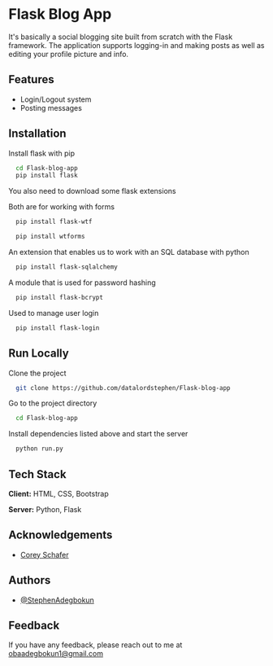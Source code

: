 
# Flask Blog App
It's basically a social blogging site built from scratch with the Flask framework. The application supports logging-in and making posts as well as editing your profile picture and info.


## Features

- Login/Logout system
- Posting messages



## Installation

Install flask with pip

```bash
  cd Flask-blog-app
  pip install flask
```
You also need to download some flask extensions

Both are for working with forms
```bash
  pip install flask-wtf
```
```bash
  pip install wtforms
```
An extension that enables us to work with an SQL database with python
```bash
  pip install flask-sqlalchemy
```
A module that is used for password hashing
```bash
  pip install flask-bcrypt
```
Used to manage user login
```bash
  pip install flask-login
```



## Run Locally

Clone the project

```bash
  git clone https://github.com/datalordstephen/Flask-blog-app
```

Go to the project directory

```bash
  cd Flask-blog-app
```

Install dependencies listed above and start the server

```bash
  python run.py
```


## Tech Stack

**Client:** HTML, CSS, Bootstrap

**Server:** Python, Flask


## Acknowledgements

 - [Corey Schafer](https://www.youtube.com/c/Coreyms)

## Authors

- [@StephenAdegbokun](https://www.github.com/datalordstephen)


## Feedback

If you have any feedback, please reach out to me at obaadegbokun1@gmail.com


